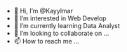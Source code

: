 - 👋 Hi, I’m @Kayylmar
- 👀 I’m interested in Web Develop
- 🌱 I’m currently learning Data Analyst
- 💞️ I’m looking to collaborate on ...
- 📫 How to reach me ...

<!---
Kayylmar/Kayylmar is a ✨ special ✨ repository because its `README.md` (this file) appears on your GitHub profile.
You can click the Preview link to take a look at your changes.
--->

